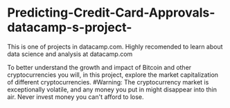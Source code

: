 # Predicting-Credit-Card-Approvals-datacamp-s-project-
This is one of projects in datacamp.com. Highly recomended to learn about data science and analysis at datacamp.com

To better understand the growth and impact of Bitcoin and other cryptocurrencies you will, in this project, explore the market capitalization of different cryptocurrencies.
#Warning: The cryptocurrency market is exceptionally volatile, and any money you put in might disappear into thin air. Never invest money you can't afford to lose.
